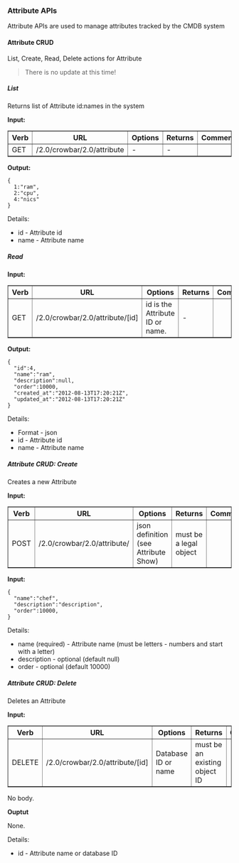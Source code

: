 ### Attribute APIs

Attribute APIs are used to manage attributes tracked by the CMDB system

#### Attribute CRUD

List, Create, Read, Delete actions for Attribute

> There is no update at this time!

##### List

Returns list of Attribute id:names in the system

**Input:**

<table border=1>
<tr><th> Verb </th><th> URL </th><th> Options </th><th> Returns </th><th> Comments </th></tr>
<tr><td> GET  </td>
  <td> /2.0/crowbar/2.0/attribute </td>
  <td> - </td>
  <td> - </td></tr>
</table>


**Output:**

    {
      1:"ram",
      2:"cpu",
      4:"nics"
    }

Details:

* id - Attribute id
* name - Attribute name

##### Read

**Input:**

<table border=1>
<tr><th> Verb </th><th> URL </th><th> Options </th><th> Returns </th><th> Comments </th></tr>
<tr><td> GET  </td>
  <td> /2.0/crowbar/2.0/attribute/[id] </td>
  <td> id is the Attribute ID or name. </td>
  <td> -  </td></tr>
</table>


**Output:**

    {
      "id":4,
      "name":"ram",
      "description":null,
      "order":10000,
      "created_at":"2012-08-13T17:20:21Z",
      "updated_at":"2012-08-13T17:20:21Z"
    }

Details:

* Format - json
* id - Attribute id
* name - Attribute name

##### Attribute CRUD: Create

Creates a new Attribute

**Input:**

<table border=1>
<tr><th> Verb </th><th> URL </th><th> Options </th><th> Returns </th><th> Comments </th></tr>
<tr><td> POST  </td>
  <td> /2.0/crowbar/2.0/attribute/ </td>
  <td> json definition (see Attribute Show) </td>
  <td> must be a legal object </td></tr>
</table>

**Input:**

    { 
      "name":"chef",
      "description":"description",
      "order":10000,
    }

Details:

* name (required) - Attribute name (must be letters - numbers and start with a letter)
* description - optional (default null)
* order - optional (default 10000) 

##### Attribute CRUD: Delete 

Deletes an Attribute

**Input:**

<table border=1>
<tr><th> Verb </th><th> URL </th><th> Options </th><th> Returns </th><th> Comments </th></tr>
<tr><td> DELETE  </td>
  <td> /2.0/crowbar/2.0/attribute/[id] </td>
  <td> Database ID or name </td>
  <td> must be an existing object ID </td></tr>
</table>

No body.

**Ouptut**

None.

Details:

* id - Attribute name or database ID



